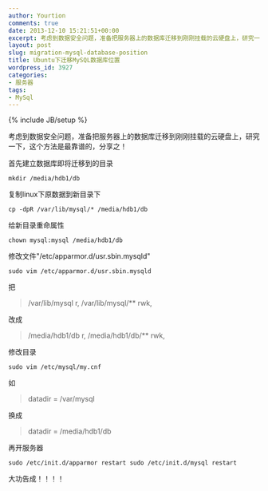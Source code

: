 ```yaml
---
author: Yourtion
comments: true
date: 2013-12-10 15:21:51+00:00
excerpt: 考虑到数据安全问题，准备把服务器上的数据库迁移到刚刚挂载的云硬盘上，研究一下，这个方法是最靠谱的，分享之
layout: post
slug: migration-mysql-database-position
title: Ubuntu下迁移MySQL数据库位置
wordpress_id: 3927
categories:
- 服务器
tags:
- MySql
---
```

{% include JB/setup %}

考虑到数据安全问题，准备把服务器上的数据库迁移到刚刚挂载的云硬盘上，研究一下，这个方法是最靠谱的，分享之！

首先建立数据库即将迁移到的目录

```
mkdir /media/hdb1/db
```

复制linux下原数据到新目录下

```
cp -dpR /var/lib/mysql/* /media/hdb1/db
```

给新目录重命属性

```
chown mysql:mysql /media/hdb1/db
```

修改文件"/etc/apparmor.d/usr.sbin.mysqld"

```
sudo vim /etc/apparmor.d/usr.sbin.mysqld
```

把


<blockquote>/var/lib/mysql r,
/var/lib/mysql/** rwk,</blockquote>


改成


<blockquote>/media/hdb1/db r,
/media/hdb1/db/** rwk,</blockquote>


修改目录

```
sudo vim /etc/mysql/my.cnf
```

如


<blockquote>datadir = /var/mysql</blockquote>


换成


<blockquote>datadir = /media/hdb1/db</blockquote>


再开服务器

```
sudo /etc/init.d/apparmor restart sudo /etc/init.d/mysql restart
```

大功告成！！！！
